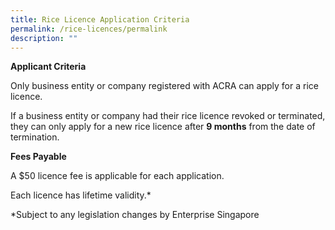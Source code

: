 ```yaml
---
title: Rice Licence Application Criteria
permalink: /rice-licences/permalink
description: ""
---
```

**Applicant Criteria**

Only business entity or company registered with ACRA can apply for a rice licence. 

If a business entity or company had their rice licence revoked or terminated, they can only apply for a new rice licence after **9 months** from the date of termination.  

**Fees Payable**

A $50 licence fee is applicable for each application. 

Each licence has lifetime validity.*

*Subject to any legislation changes by Enterprise Singapore